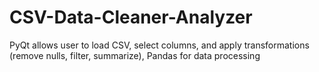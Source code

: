 # CSV-Data-Cleaner-Analyzer
PyQt allows user to load CSV, select columns, and apply transformations (remove nulls, filter, summarize), Pandas for data processing
